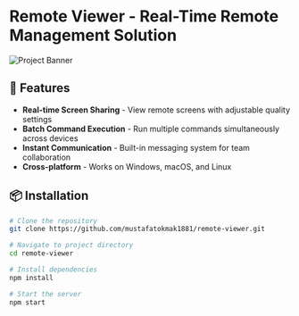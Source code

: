 # Remote Viewer - Real-Time Remote Management Solution

![Project Banner]([https://via.placeholder.com/1200x400/343a40/ffffff?text=Remote+Viewer](https://github.com/user-attachments/assets/fafac948-dce3-4c0b-8f2f-0f9474275dcf))

## 🌟 Features

- **Real-time Screen Sharing** - View remote screens with adjustable quality settings
- **Batch Command Execution** - Run multiple commands simultaneously across devices  
- **Instant Communication** - Built-in messaging system for team collaboration
- **Cross-platform** - Works on Windows, macOS, and Linux
## 📦 Installation

```bash
# Clone the repository
git clone https://github.com/mustafatokmak1881/remote-viewer.git

# Navigate to project directory
cd remote-viewer

# Install dependencies
npm install

# Start the server
npm start

